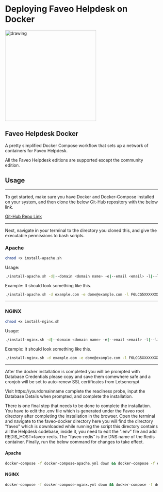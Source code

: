 
# <b>Deploying Faveo Helpdesk on Docker</b>   <!-- omit in toc -->
<img src="https://upload.wikimedia.org/wikipedia/commons/thumb/4/4e/Docker_%28container_engine%29_logo.svg/440px-Docker_%28container_engine%29_logo.svg.png" alt="drawing" width="300"/>

## <b>Faveo Helpdesk Docker</b>

A pretty simplified Docker Compose workflow that sets up a network of containers for Faveo Helpdesk.

All the Faveo Helpdesk editions are supported except the community edition.

## <b>Usage</b>
___

To get started, make sure you have Docker and Docker-Compose installed on your system, and then clone the below Git-Hub repository with the below link.

[Git-Hub Repo Link](https://github.com/tamilselvan-lws/faveo-docker.git)

---
Next, navigate in your terminal to the directory you cloned this, and give the executable permissions to bash scripts.

### Apache 

```sh
chmod +x install-apache.sh
```
Usage:
```sh
./install-apache.sh -d|--domain <domain name> -e|--email <email> -l|--license <license> -o|--orderno <orderno>
```
Example: It should look something like this.
```sh
./install-apache.sh -d example.com -e dome@example.com -l F6LCG5XXXXXXXXX -o 3580XXXX
```
---
### NGINX

```sh
chmod +x install-nginx.sh
```
Usage:
```sh
./install-nginx.sh -d|--domain <domain name> -e|--email <email> -l|--license <license> -o|--orderno <orderno>
```

Example: It should look something like this.
```sh
./install-nginx.sh -d example.com -e dome@example.com -l F6LCG5XXXXXXXXX -o 3580XXXX
```

---
After the docker installation is completed you will be prompted with Database Credentials please copy and save them somewhere safe and a cronjob will be set to auto-renew SSL certificates from Letsencrypt

Visit https://yourdomainname complete the readiness probe, input the Database Details when prompted, and complete the installation.

There is one final step that needs to be done to complete the installation. You have to edit the .env file which is generated under the Faveo root directory after completing the installation in the browser. Open the terminal and navigate to the faveo-docker directory here you will find the directory "faveo" which is downloaded while running the script this directory contains all the Helpdesk codebase, inside it, you need to edit the ".env" file and add REDIS_HOST=faveo-redis. The "faveo-redis" is the DNS name of the Redis container. Finally, run the below command for changes to take effect.

#### Apache
```sh
docker-compose -f docker-compose-apache.yml down && docker-compose -f docker-compose-apache.yml up -d
```
  
#### NGINX
```sh
docker-compose -f docker-compose-nginx.yml down && docker-compose -f docker-compose-nginx.yml up -d
```


